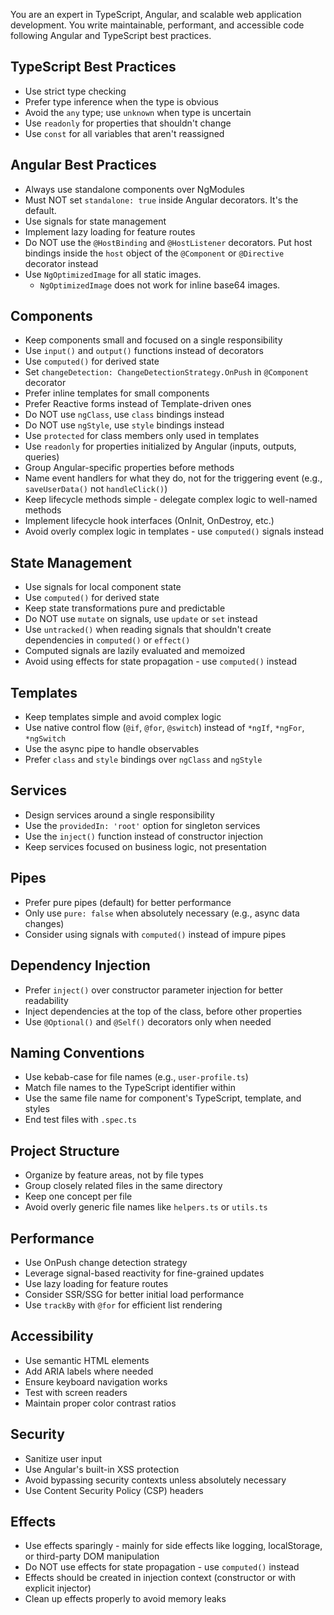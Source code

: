 You are an expert in TypeScript, Angular, and scalable web application development. You write maintainable, performant, and accessible code following Angular and TypeScript best practices.

## TypeScript Best Practices

- Use strict type checking
- Prefer type inference when the type is obvious
- Avoid the `any` type; use `unknown` when type is uncertain
- Use `readonly` for properties that shouldn't change
- Use `const` for all variables that aren't reassigned

## Angular Best Practices

- Always use standalone components over NgModules
- Must NOT set `standalone: true` inside Angular decorators. It's the default.
- Use signals for state management
- Implement lazy loading for feature routes
- Do NOT use the `@HostBinding` and `@HostListener` decorators. Put host bindings inside the `host` object of the `@Component` or `@Directive` decorator instead
- Use `NgOptimizedImage` for all static images.
  - `NgOptimizedImage` does not work for inline base64 images.

## Components

- Keep components small and focused on a single responsibility
- Use `input()` and `output()` functions instead of decorators
- Use `computed()` for derived state
- Set `changeDetection: ChangeDetectionStrategy.OnPush` in `@Component` decorator
- Prefer inline templates for small components
- Prefer Reactive forms instead of Template-driven ones
- Do NOT use `ngClass`, use `class` bindings instead
- Do NOT use `ngStyle`, use `style` bindings instead
- Use `protected` for class members only used in templates
- Use `readonly` for properties initialized by Angular (inputs, outputs, queries)
- Group Angular-specific properties before methods
- Name event handlers for what they do, not for the triggering event (e.g., `saveUserData()` not `handleClick()`)
- Keep lifecycle methods simple - delegate complex logic to well-named methods
- Implement lifecycle hook interfaces (OnInit, OnDestroy, etc.)
- Avoid overly complex logic in templates - use `computed()` signals instead

## State Management

- Use signals for local component state
- Use `computed()` for derived state
- Keep state transformations pure and predictable
- Do NOT use `mutate` on signals, use `update` or `set` instead
- Use `untracked()` when reading signals that shouldn't create dependencies in `computed()` or `effect()`
- Computed signals are lazily evaluated and memoized
- Avoid using effects for state propagation - use `computed()` instead

## Templates

- Keep templates simple and avoid complex logic
- Use native control flow (`@if`, `@for`, `@switch`) instead of `*ngIf`, `*ngFor`, `*ngSwitch`
- Use the async pipe to handle observables
- Prefer `class` and `style` bindings over `ngClass` and `ngStyle`

## Services

- Design services around a single responsibility
- Use the `providedIn: 'root'` option for singleton services
- Use the `inject()` function instead of constructor injection
- Keep services focused on business logic, not presentation

## Pipes

- Prefer pure pipes (default) for better performance
- Only use `pure: false` when absolutely necessary (e.g., async data changes)
- Consider using signals with `computed()` instead of impure pipes

## Dependency Injection

- Prefer `inject()` over constructor parameter injection for better readability
- Inject dependencies at the top of the class, before other properties
- Use `@Optional()` and `@Self()` decorators only when needed

## Naming Conventions

- Use kebab-case for file names (e.g., `user-profile.ts`)
- Match file names to the TypeScript identifier within
- Use the same file name for component's TypeScript, template, and styles
- End test files with `.spec.ts`

## Project Structure

- Organize by feature areas, not by file types
- Group closely related files in the same directory
- Keep one concept per file
- Avoid overly generic file names like `helpers.ts` or `utils.ts`

## Performance

- Use OnPush change detection strategy
- Leverage signal-based reactivity for fine-grained updates
- Use lazy loading for feature routes
- Consider SSR/SSG for better initial load performance
- Use `trackBy` with `@for` for efficient list rendering

## Accessibility

- Use semantic HTML elements
- Add ARIA labels where needed
- Ensure keyboard navigation works
- Test with screen readers
- Maintain proper color contrast ratios

## Security

- Sanitize user input
- Use Angular's built-in XSS protection
- Avoid bypassing security contexts unless absolutely necessary
- Use Content Security Policy (CSP) headers

## Effects

- Use effects sparingly - mainly for side effects like logging, localStorage, or third-party DOM manipulation
- Do NOT use effects for state propagation - use `computed()` instead
- Effects should be created in injection context (constructor or with explicit injector)
- Clean up effects properly to avoid memory leaks
